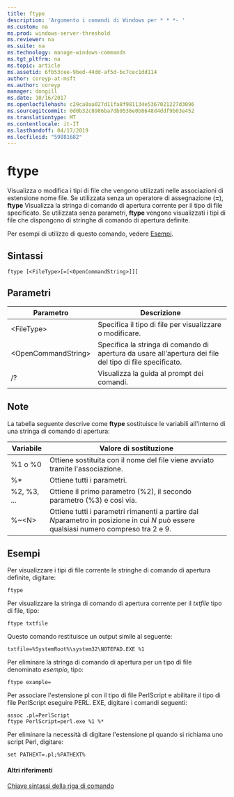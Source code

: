 ```yaml
---
title: ftype
description: 'Argomento i comandi di Windows per * * *- '
ms.custom: na
ms.prod: windows-server-threshold
ms.reviewer: na
ms.suite: na
ms.technology: manage-windows-commands
ms.tgt_pltfrm: na
ms.topic: article
ms.assetid: 6fb53cee-9bed-44dd-af5d-bc7cec1dd114
author: coreyp-at-msft
ms.author: coreyp
manager: dongill
ms.date: 10/16/2017
ms.openlocfilehash: c29ca0aa027d11fa8f981134e5367021227d3096
ms.sourcegitcommit: 0d0b32c8986ba7db9536e0b8648d4ddf9b03e452
ms.translationtype: MT
ms.contentlocale: it-IT
ms.lasthandoff: 04/17/2019
ms.locfileid: "59881682"
---
```

# <a name="ftype"></a>ftype



Visualizza o modifica i tipi di file che vengono utilizzati nelle associazioni di estensione nome file. Se utilizzata senza un operatore di assegnazione (**=**), **ftype** Visualizza la stringa di comando di apertura corrente per il tipo di file specificato. Se utilizzata senza parametri, **ftype** vengono visualizzati i tipi di file che dispongono di stringhe di comando di apertura definite.

Per esempi di utilizzo di questo comando, vedere [Esempi](#BKMK_examples).

## <a name="syntax"></a>Sintassi

```
ftype [<FileType>[=[<OpenCommandString>]]]
```

## <a name="parameters"></a>Parametri

|Parametro|Descrizione|
|---------|-----------|
|\<FileType>|Specifica il tipo di file per visualizzare o modificare.|
|\<OpenCommandString>|Specifica la stringa di comando di apertura da usare all'apertura dei file del tipo di file specificato.|
|/?|Visualizza la guida al prompt dei comandi.|

## <a name="remarks"></a>Note

La tabella seguente descrive come **ftype** sostituisce le variabili all'interno di una stringa di comando di apertura:

|Variabile|Valore di sostituzione|
|--------|-----------------|
|%1 o %0|Ottiene sostituita con il nome del file viene avviato tramite l'associazione.|
|%*|Ottiene tutti i parametri.|
|%2, %3, ...|Ottiene il primo parametro (%2), il secondo parametro (%3) e così via.|
|%~\<N>|Ottiene tutti i parametri rimanenti a partire dal *N*parametro in posizione in cui *N* può essere qualsiasi numero compreso tra 2 e 9.|

## <a name="BKMK_examples"></a>Esempi

Per visualizzare i tipi di file corrente le stringhe di comando di apertura definite, digitare:
```
ftype
```
Per visualizzare la stringa di comando di apertura corrente per il *txtfile* tipo di file, tipo:
```
ftype txtfile
```
Questo comando restituisce un output simile al seguente:
```
txtfile=%SystemRoot%\system32\NOTEPAD.EXE %1
```
Per eliminare la stringa di comando di apertura per un tipo di file denominato *esempio*, tipo:
```
ftype example=
```
Per associare l'estensione pl con il tipo di file PerlScript e abilitare il tipo di file PerlScript eseguire PERL. EXE, digitare i comandi seguenti:
```
assoc .pl=PerlScript 
ftype PerlScript=perl.exe %1 %*
```
Per eliminare la necessità di digitare l'estensione pl quando si richiama uno script Perl, digitare:
```
set PATHEXT=.pl;%PATHEXT%
```

#### <a name="additional-references"></a>Altri riferimenti

[Chiave sintassi della riga di comando](command-line-syntax-key.md)